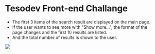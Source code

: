 # Tesodev Front-end Challange

  - The first 3 items of the search result are displayed on the main page.
  - If the user wants to see more with "Show more...", the format of the page changes and the first 10 results are listed.
  - And the total number of results is shown to the user.

<img src = "https://media.giphy.com/media/DHLNRsKZirwFQrkIoB/giphy.gif">
